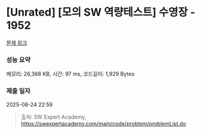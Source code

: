 # [Unrated] [모의 SW 역량테스트] 수영장 - 1952 

[문제 링크](https://swexpertacademy.com/main/code/problem/problemDetail.do?contestProbId=AV5PpFQaAQMDFAUq) 

### 성능 요약

메모리: 26,368 KB, 시간: 97 ms, 코드길이: 1,929 Bytes

### 제출 일자

2025-08-24 22:59



> 출처: SW Expert Academy, https://swexpertacademy.com/main/code/problem/problemList.do